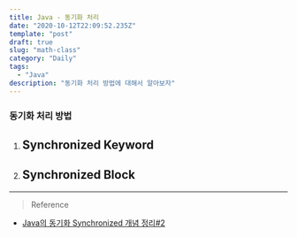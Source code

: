 ```yaml
---
title: Java - 동기화 처리
date: "2020-10-12T22:09:52.235Z"
template: "post"
draft: true
slug: "math-class"
category: "Daily"
tags:
  - "Java"
description: "동기화 처리 방법에 대해서 알아보자"
---
```


### 동기화 처리 방법
  1. Synchronized Keyword
      - 

  2. Synchronized Block
      - 

<hr>

> Reference
- [Java의 동기화 Synchronized 개념 정리#2](https://tourspace.tistory.com/55)


